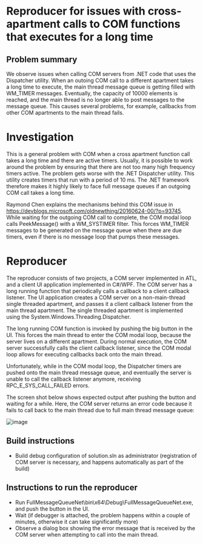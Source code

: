 # Reproducer for issues with cross-apartment calls to COM functions that executes for a long time

## Problem summary
We observe issues when calling COM servers from .NET code that uses the Dispatcher utility. When an outoing COM call to a different apartment takes a long time to execute, the main thread message queue is getting filled with WM_TIMER messages. Eventually, the capacity of 10000 elements is reached, and the main thread is no longer able to post messages to the message queue. This causes several problems, for example, callbacks from other COM apartments to the main thread fails.

# Investigation
This is a general problem with COM when a cross apartment function call takes a long time and there are active timers. Usually, it is possible to work around the problem by ensuring that there are not too many high frequency timers active. The problem gets worse with the .NET Dispatcher utility. This utility creates timers that run with a period of 10 ms. The .NET framework therefore makes it highly likely to face full message queues if an outgoing COM call takes a long time. 

Raymond Chen explains the mechanisms behind this COM issue in https://devblogs.microsoft.com/oldnewthing/20160624-00/?p=93745. While waiting for the outgoing COM call to complete, the COM modal loop calls PeekMessage() with a WM_SYSTIMER filter. This forces WM_TIMER messages to be generated on the message queue when there are due timers, even if there is no message loop that pumps these messages.

# Reproducer
The reproducer consists of two projects, a COM server implemented in ATL, and a client UI application implemented in C#/WPF. The COM server has a long running function that periodically calls a callback to a client callback listener. The UI application creates a COM server on a non-main-thread single threaded apartment, and passes it a client callback listener from the main thread apartment. The single threaded apartment is implemented using the System.Windows.Threading.Dispatcher.

The long running COM function is invoked by pushing the big button in the UI. This forces the main thread to enter the COM modal loop, because the server lives on a different apartment. During normal execution, the COM server successfully calls the client callback listener, since the COM modal loop allows for executing callbacks back onto the main thread. 

Unfortunately, while in the COM modal loop, the Dispatcher timers are pushed onto the main thread message queue, and eventually the server is unable to call the callback listener anymore, receiving RPC_E_SYS_CALL_FAILED errors.

The screen shot below shows expected output after pushing the button and waiting for a while. Here, the COM server returns an error code because it fails to call back to the main thread due to full main thread message queue:

![image](https://user-images.githubusercontent.com/16581681/118329032-d3a26a80-b506-11eb-9183-28b0aee6aee0.png)

## Build instructions
* Build debug configuration of solution.sln as administrator (registration of COM server is necessary, and happens automatically as part of the build)

## Instructions to run the reproducer
* Run FullMessageQueueNet\bin\x64\Debug\FullMessageQueueNet.exe, and push the button in the UI.
* Wait (if debugger is attached, the problem happens within a couple of minutes, otherwise it can take significantly more)
* Observe a dialog box showing the error message that is received by the COM server when attempting to call into the main thread.
